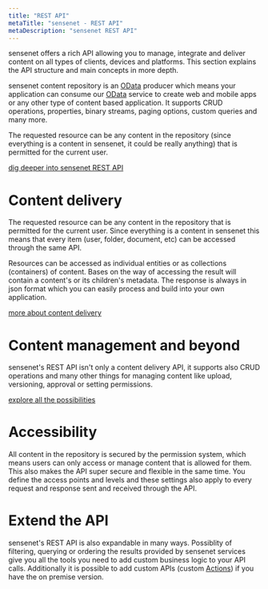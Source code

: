 ```yaml
---
title: "REST API"
metaTitle: "sensenet - REST API"
metaDescription: "sensenet REST API"
---
```


sensenet offers a rich API allowing you to manage, integrate and deliver content on all types of clients, devices and platforms. This section explains the API structure and main concepts in more depth.

sensenet content repository is an [OData](https://www.odata.org/) producer which means your application can consume our [OData](https://www.odata.org/) service to create web and mobile apps or any other type of content based application. It supports CRUD operations, properties, binary streams, paging options, custom queries and many more.

The requested resource can be any content in the repository (since everything is a content in sensenet, it could be really anything) that is permitted for the current user.

[dig deeper into sensenet REST API](/api-docs/basic-concepts)

# Content delivery

The requested resource can be any content in the repository that is permitted for the current user. Since everything is a content in sensenet this means that every item (user, folder, document, etc) can be accessed through the same API.

Resources can be accessed as individual entities or as collections (containers) of content. Bases on the way of accessing the result will contain a content's or its children's metadata. The response is always in json format which you can easily process and build into your own application.

[more about content delivery](/api-docs/basic-concepts/01-entry)

# Content management and beyond

sensenet's REST API isn't only a content delivery API, it supports also CRUD operations and many other things for managing content like upload, versioning, approval or setting permissions.

[explore all the possibilities](/api-docs/content-management)

# Accessibility

All content in the repository is secured by the permission system, which means users can only access or manage content that is allowed for them. This also makes the API super secure and flexible in the same time. You define the access points and levels and these settings also apply to every request and response sent and received through the API.

# Extend the API

sensenet's REST API is also expandable in many ways. Possiblity of filtering, querying or ordering the results provided by sensenet services give you all the tools you need to add custom business logic to your API calls. Additionally it is possible to add custom APIs (custom [Actions](/concepts/basics/08-actions)) if you have the on premise version.

